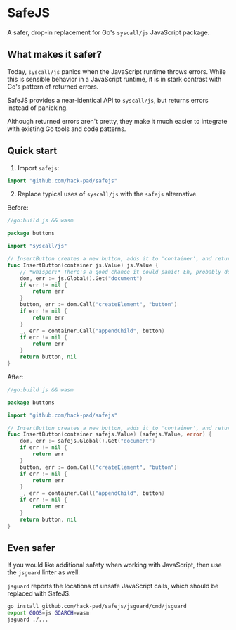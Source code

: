 # SafeJS
A safer, drop-in replacement for Go's `syscall/js` JavaScript package.

## What makes it safer?

Today, `syscall/js` panics when the JavaScript runtime throws errors.
While this is sensible behavior in a JavaScript runtime, it is in stark contrast with Go's pattern of returned errors.

SafeJS provides a near-identical API to `syscall/js`, but returns errors instead of panicking.

Although returned errors aren't pretty, they make it much easier to integrate with existing Go tools and code patterns.

## Quick start

1. Import `safejs`:
```go
import "github.com/hack-pad/safejs"
```
2. Replace typical uses of `syscall/js` with the `safejs` alternative. 

Before:
```go
//go:build js && wasm

package buttons

import "syscall/js"

// InsertButton creates a new button, adds it to 'container', and returns it. Usually.
func InsertButton(container js.Value) js.Value {
    // *whisper:* There's a good chance it could panic! Eh, probably don't need to document it, right?
    dom, err := js.Global().Get("document")
    if err != nil {
        return err
    }
    button, err := dom.Call("createElement", "button")
    if err != nil {
        return err
    }
    _, err = container.Call("appendChild", button)
    if err != nil {
        return err
    }
    return button, nil
}
```

After:
```go
//go:build js && wasm

package buttons

import "github.com/hack-pad/safejs"

// InsertButton creates a new button, adds it to 'container', and returns it or an error.
func InsertButton(container safejs.Value) (safejs.Value, error) {
    dom, err := safejs.Global().Get("document")
    if err != nil {
        return err
    }
    button, err := dom.Call("createElement", "button")
    if err != nil {
        return err
    }
    _, err = container.Call("appendChild", button)
    if err != nil {
        return err
    }
    return button, nil
}
```

## Even safer

If you would like additional safety when working with JavaScript, then use the `jsguard` linter as well.

`jsguard` reports the locations of unsafe JavaScript calls, which should be replaced with SafeJS.

```bash
go install github.com/hack-pad/safejs/jsguard/cmd/jsguard
export GOOS=js GOARCH=wasm
jsguard ./...
```
